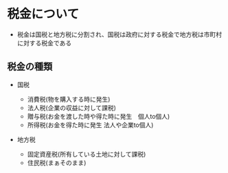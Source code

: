 # 税金について
- 税金は国税と地方税に分割され、国税は政府に対する税金で地方税は市町村に対する税金である

## 税金の種類
- 国税
    - 消費税(物を購入する時に発生)
    - 法人税(企業の収益に対して課税)
    - 贈与税(お金を渡した時や得た時に発生　個人to個人)
    - 所得税(お金を得た時に発生 法人や企業to個人)

- 地方税
    - 固定資産税(所有している土地に対して課税)
    - 住民税(まぁそのまま)